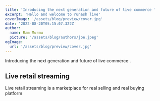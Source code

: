 ```yaml
---
title: 'Inroducing the next generation and future of live commerce '
excerpt: 'Hello and welcome to runash live'
coverImage: '/assets/blog/preview/cover.jpg'
date: '2022-08-20T05:15:07.322Z'
author:
  name: Ram Murmu 
  picture: '/assets/blog/authors/joe.jpeg'
ogImage:
  url: '/assets/blog/preview/cover.jpg'
---
```


Introducing the next generation and future of live commerce .

## Live retail streaming 

Live retail streaming is a marketplace for real selling and real buying platform

